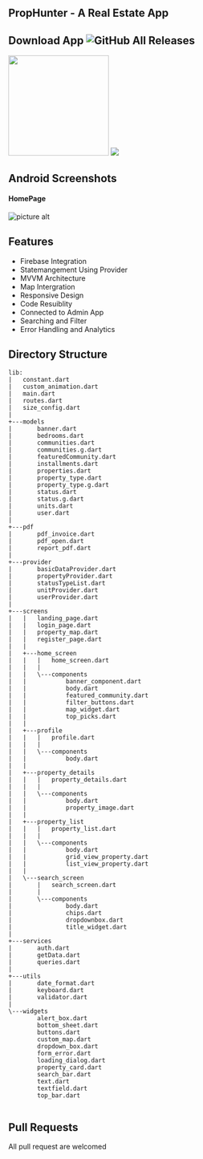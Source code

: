 ## PropHunter - A Real Estate App 

## Download App ![GitHub All Releases](https://img.shields.io/github/downloads/Thealphamerc/flutter_ecommerce_app/total?color=green)
<a href="https://drive.google.com/file/d/1EDzQuBQ4td4ZdqVPue-GjFoJ07gXrEdD/view?usp=drive_link"><img src="https://playerzon.com/asset/download.png" width="200"></img></a>
<img src="https://github.com/AbhimanyuTiwari/PropHunter/blob/main/screenshots/ss1.png?raw=true"  /> 

## Android Screenshots

  #### HomePage #### 
![picture alt](https://github.com/TheAlphamerc/flutter_ecommerce_app/blob/master/screenshots/screenshot_1.jpg?raw=true)

## Features
* Firebase Integration
* Statemangement Using Provider
* MVVM Architecture
* Map Intergration
* Responsive Design
* Code Resuiblity
* Connected to Admin App
* Searching and Filter
* Error Handling and Analytics

## Directory Structure
```
lib:
|   constant.dart
|   custom_animation.dart
|   main.dart
|   routes.dart
|   size_config.dart
|
+---models
|       banner.dart
|       bedrooms.dart
|       communities.dart
|       communities.g.dart
|       featuredCommunity.dart
|       installments.dart
|       properties.dart
|       property_type.dart
|       property_type.g.dart
|       status.dart
|       status.g.dart
|       units.dart
|       user.dart
|
+---pdf
|       pdf_invoice.dart
|       pdf_open.dart
|       report_pdf.dart
|
+---provider
|       basicDataProvider.dart
|       propertyProvider.dart
|       statusTypeList.dart
|       unitProvider.dart
|       userProvider.dart
|
+---screens
|   |   landing_page.dart
|   |   login_page.dart
|   |   property_map.dart
|   |   register_page.dart
|   |
|   +---home_screen
|   |   |   home_screen.dart
|   |   |
|   |   \---components
|   |           banner_component.dart
|   |           body.dart
|   |           featured_community.dart
|   |           filter_buttons.dart
|   |           map_widget.dart
|   |           top_picks.dart
|   |
|   +---profile
|   |   |   profile.dart
|   |   |
|   |   \---components
|   |           body.dart
|   |
|   +---property_details
|   |   |   property_details.dart
|   |   |
|   |   \---components
|   |           body.dart
|   |           property_image.dart
|   |
|   +---property_list
|   |   |   property_list.dart
|   |   |
|   |   \---components
|   |           body.dart
|   |           grid_view_property.dart
|   |           list_view_property.dart
|   |
|   \---search_screen
|       |   search_screen.dart
|       |
|       \---components
|               body.dart
|               chips.dart
|               dropdownbox.dart
|               title_widget.dart
|
+---services
|       auth.dart
|       getData.dart
|       queries.dart
|
+---utils
|       date_format.dart
|       keyboard.dart
|       validator.dart
|
\---widgets
        alert_box.dart
        bottom_sheet.dart
        buttons.dart
        custom_map.dart
        dropdown_box.dart
        form_error.dart
        loading_dialog.dart
        property_card.dart
        search_bar.dart
        text.dart
        textfield.dart
        top_bar.dart


```
## Pull Requests

All pull request are welcomed
